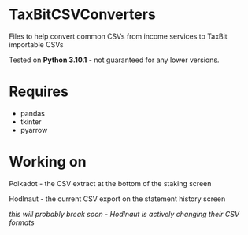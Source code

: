 # TaxBitCSVConverters
Files to help convert common CSVs from income services to TaxBit importable CSVs

Tested on **Python 3.10.1** - not guaranteed for any lower versions.

# Requires

+ pandas
+ tkinter
+ pyarrow

# Working on

Polkadot - the CSV extract at the bottom of the staking screen

Hodlnaut - the current CSV export on the statement history screen

*this will probably break soon - Hodlnaut is actively changing their CSV formats*
